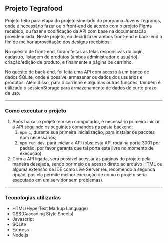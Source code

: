 ## Projeto Tegrafood
Projeto feito para etapa do projeto simulado do programa Jovens Tegranos, onde é necessário fazer ou o front-end de acordo com o projeto Figma recebido, ou fazer a codificação da API com base na documentação providenciada. Neste projeto, eu decidi fazer ambos front-end e back-end a fim de melhor aproveitação dos designs recebidos.

No quesito de front-end, foram feitas as telas responsivas do login, cadastro, listagem de produtos (ambos administrador e usuário), criação/edição de produto, e finalmente a página de carrinho.

No quesito de back-end, foi feita uma API com acesso à um banco de dados SQLite, onde é possível armazenar os dados dos usuários e produtos. Além disso, para o carrinho e algumas outras funções, também é utilizado o sessionStorage para armazenamento de dados de curto prazo de uso.

---

### Como executar o projeto
1. Após baixar o projeto em seu computador, é necessário primeiro iniciar a API seguindo os seguintes comandos na pasta backend:
    1. `npm i`, durante sua primeira inicialização, para instalar os pacotes npm necessários;
    1. `npm run dev`, para iniciar a API (obs: esta API roda na porta 3001 por padrão, por favor garanta que tal porta está livre no momento de execução).
1. Com a API ligada, será possível acessar as páginas do projeto pela maneira desejada, sendo por meio de acesso direto ao arquivo HTML ou alguma extensão de IDE como Live Server (eu recomendo a segunda opção, pos ela permite melhor execução de como o projeto seria executado em um servidor sem problemas).

---

### Tecnologias utilizadas
+ HTML(HyperText Markup Language)
+ CSS(Cascading Style Sheets)
+ Javascript
+ SQLite
+ Express
+ Node.js
